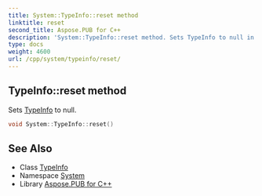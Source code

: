 ```yaml
---
title: System::TypeInfo::reset method
linktitle: reset
second_title: Aspose.PUB for C++
description: 'System::TypeInfo::reset method. Sets TypeInfo to null in C++.'
type: docs
weight: 4600
url: /cpp/system/typeinfo/reset/
---
```

## TypeInfo::reset method


Sets [TypeInfo](../) to null.

```cpp
void System::TypeInfo::reset()
```

## See Also

* Class [TypeInfo](../)
* Namespace [System](../../)
* Library [Aspose.PUB for C++](../../../)
